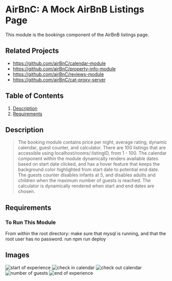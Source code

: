# AirBnC: A Mock AirBnB Listings Page 
This module is the bookings component of the AirBnB listings page.

## Related Projects

  - https://github.com/airBnC/calendar-module
  - https://github.com/airBnC/property-info-module
  - https://github.com/airBnC/reviews-module
  - https://github.com/airBnC/cat-proxy-server

## Table of Contents

1. [Description](#Description)
1. [Requirements](#Requirements)

## Description

> The booking module contains price per night, average rating, dynamic calendar, guest counter, and calculator. There are 100 listings that are accessible using localhost/rooms/:listingID, from 1 - 100. The calendar component within the module dynamically renders available dates based on start date clicked, and has a hover feature that keeps the background color highlighted from start date to potential end date. The guests counter disables infants at 5, and disables adults and children when the maximum number of guests is reached. The calculator is dynamically rendered when start and end dates are chosen.


## Requirements
### To Run This Module

From within the root directory:
make sure that mysql is running, and that the root user has no password.
run npm run deploy

## Images
![start of experience](./images/start.png)<!-- .element height="50%" width="50%" -->
![check in calendar](./images/checkOut.png)<!-- .element height="50%" width="50%" -->
![check out calendar](./images/checkIn.png)<!-- .element height="50%" width="50%" -->
![number of guests](./images/guests.png)<!-- .element height="50%" width="50%" -->
![end of experience](./images/calculator.png)<!-- .element height="50%" width="50%" -->

